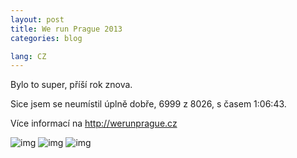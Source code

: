 ```yaml
---
layout: post
title: We run Prague 2013
categories: blog

lang: CZ
---
```


Bylo to super, příší rok znova.

Sice jsem se neumístil úplně dobře, 6999 z 8026, s časem 1:06:43.

Více informací na <http://werunprague.cz>

![img](http://instagram.com/p/dr5J3ysDLw/media/?size=t)
![img](http://instagram.com/p/dr4C5hMDJl/media/?size=t)
![img](http://instagram.com/p/drvxMtMDIY/media/?size=t)